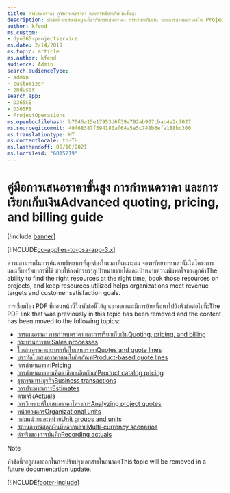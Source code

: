 ```yaml
---
title: การเสนอราคา การกำหนดราคา และการเรียกเก็บเงินขั้นสูง
description: หัวข้อนี้จะแสดงข้อมูลเกี่ยวกับการเสนอราคา การเรียกเก็บเงิน และการกำหนดราคาใน Project Service Automation
author: kfend
ms.custom:
- dyn365-projectservice
ms.date: 2/14/2019
ms.topic: article
ms.author: kfend
audience: Admin
search.audienceType:
- admin
- customizer
- enduser
search.app:
- D365CE
- D365PS
- ProjectOperations
ms.openlocfilehash: b7046a15e17953d6f39a792ab907cbac4a2cf027
ms.sourcegitcommit: 40f68387f594180af64a5e5c748b6efa188bd300
ms.translationtype: HT
ms.contentlocale: th-TH
ms.lasthandoff: 05/10/2021
ms.locfileid: "6015219"
---
```

# <a name="advanced-quoting-pricing-and-billing-guide"></a><span data-ttu-id="1da5e-103">คู่มือการเสนอราคาขั้นสูง การกำหนดราคา และการเรียกเก็บเงิน</span><span class="sxs-lookup"><span data-stu-id="1da5e-103">Advanced quoting, pricing, and billing guide</span></span>

[!include [banner](../../includes/psa-now-project-operations.md)]

[!INCLUDE[cc-applies-to-psa-app-3.x](../../includes/cc-applies-to-psa-app-3x.md)]

<span data-ttu-id="1da5e-104">ความสามารถในการค้นหาทรัพยากรที่ถูกต้องในเวลาที่เหมาะสม จองทรัพยากรเหล่านั้นในโครงการ และเก็บทรัพยากรที่ใช้ ช่วยให้องค์กรบรรลุเป้าหมายรายได้และเป้าหมายความพึงพอใจของลูกค้า</span><span class="sxs-lookup"><span data-stu-id="1da5e-104">The ability to find the right resources at the right time, book those resources on projects, and keep resources utilized helps organizations meet revenue targets and customer satisfaction goals.</span></span> 

<span data-ttu-id="1da5e-105">การเชื่อมโยง PDF ที่ก่อนหน้านี้ในหัวข้อนี้ได้ถูกเอาออกและมีการย้ายเนื้อหาไปยังหัวข้อต่อไปนี้:</span><span class="sxs-lookup"><span data-stu-id="1da5e-105">The PDF link that was previously in this topic has been removed and the content has been moved to the following topics:</span></span>

- [<span data-ttu-id="1da5e-106">การเสนอราคา การกำหนดราคา และการเรียกเก็บเงิน</span><span class="sxs-lookup"><span data-stu-id="1da5e-106">Quoting, pricing, and billing</span></span>](../quote-bill-price.md)
- [<span data-ttu-id="1da5e-107">กระบวนการขาย</span><span class="sxs-lookup"><span data-stu-id="1da5e-107">Sales processes</span></span>](../basic-sales-process.md)
- [<span data-ttu-id="1da5e-108">ใบเสนอราคาและบรรทัดใบเสนอราคา</span><span class="sxs-lookup"><span data-stu-id="1da5e-108">Quotes and quote lines</span></span>](../basic-quote-lines.md)
- [<span data-ttu-id="1da5e-109">บรรทัดใบเสนอราคาตามโผลิตภัณฑ์</span><span class="sxs-lookup"><span data-stu-id="1da5e-109">Product-based quote lines</span></span>](../product-based-quote-lines.md)
- [<span data-ttu-id="1da5e-110">การกำหนดราคา</span><span class="sxs-lookup"><span data-stu-id="1da5e-110">Pricing</span></span>](../basic-pricing.md)
- [<span data-ttu-id="1da5e-111">การกำหนดราคาแค็ตตาล็อกผลิตภัณฑ์</span><span class="sxs-lookup"><span data-stu-id="1da5e-111">Product catalog pricing</span></span>](../product-catalog-pricing.md)
- [<span data-ttu-id="1da5e-112">ธุรกรรมทางธุรกิจ</span><span class="sxs-lookup"><span data-stu-id="1da5e-112">Business transactions</span></span>](../basic-business-transactions.md)
- [<span data-ttu-id="1da5e-113">การประมาณการ</span><span class="sxs-lookup"><span data-stu-id="1da5e-113">Estimates</span></span>](../estimates.md)
- [<span data-ttu-id="1da5e-114">ตามจริง</span><span class="sxs-lookup"><span data-stu-id="1da5e-114">Actuals</span></span>](../actuals.md)
- [<span data-ttu-id="1da5e-115">การวิเคราะห์ใบเสนอราคาโครงการ</span><span class="sxs-lookup"><span data-stu-id="1da5e-115">Analyzing project quotes</span></span>](../basic-analyzing-quotes.md)
- [<span data-ttu-id="1da5e-116">หน่วยองค์กร</span><span class="sxs-lookup"><span data-stu-id="1da5e-116">Organizational units</span></span>](../advanced-organizational.md)
- [<span data-ttu-id="1da5e-117">กลุ่มหน่วยและหน่วย</span><span class="sxs-lookup"><span data-stu-id="1da5e-117">Unit groups and units</span></span>](../advanced-units.md)
- [<span data-ttu-id="1da5e-118">สถานการณ์สกุลเงินที่หลากหลาย</span><span class="sxs-lookup"><span data-stu-id="1da5e-118">Multi-currency scenarios</span></span>](../advanced-currency.md)
- [<span data-ttu-id="1da5e-119">ค่าจริงของการบันทึก</span><span class="sxs-lookup"><span data-stu-id="1da5e-119">Recording actuals</span></span>](../advanced-actuals.md)

> [!NOTE]
> <span data-ttu-id="1da5e-120">หัวข้อนี้จะถูกเอาออกในการปรับปรุงเอกสารในอนาคต</span><span class="sxs-lookup"><span data-stu-id="1da5e-120">This topic will be removed in a future documentation update.</span></span> 


[!INCLUDE[footer-include](../../includes/footer-banner.md)]